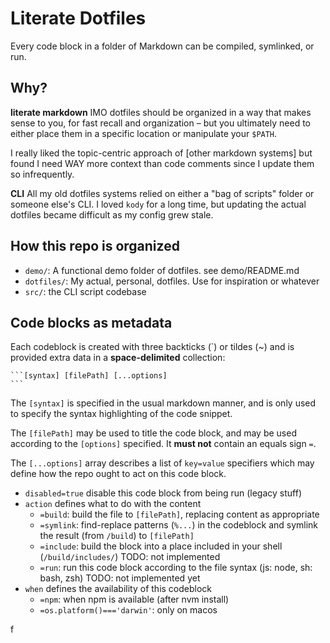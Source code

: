 # Literate Dotfiles

Every code block in a folder of Markdown can be compiled, symlinked, or run.

## Why?

**literate markdown** IMO dotfiles should be organized in a way that makes sense to you, for fast recall and organization – but you ultimately need to either place them in a specific location or manipulate your `$PATH`.

I really liked the topic-centric approach of [other markdown systems] but found I need WAY more context than code comments since I update them so infrequently.

**CLI** All my old dotfiles systems relied on either a "bag of scripts" folder or someone else's CLI. I loved `kody` for a long time, but updating the actual dotfiles became difficult as my config grew stale.

## How this repo is organized

- `demo/`: A functional demo folder of dotfiles. see demo/README.md
- `dotfiles/`: My actual, personal, dotfiles. Use for inspiration or whatever
- `src/`: the CLI script codebase

## Code blocks as metadata

Each codeblock is created with three backticks (`) or tildes (~) and is provided extra data in a **space-delimited** collection:

    ```[syntax] [filePath] [...options]
    ```

The `[syntax]` is specified in the usual markdown manner, and is only used to specify the syntax highlighting of the code snippet.

The `[filePath]` may be used to title the code block, and may be used according to the `[options]` specified. It **must not** contain an equals sign `=`.

The `[...options]` array describes a list of `key=value` specifiers which may define how the repo ought to act on this code block.

- `disabled=true` disable this code block from being run (legacy stuff)
- `action` defines what to do with the content
  - `=build`: build the file to `[filePath]`, replacing content as appropriate
  - `=symlink`: find-replace patterns (`%...`) in the codeblock and symlink the result (from `/build`) to `[filePath]`
  - `=include`: build the block into a place included in your shell (`/build/includes/`) TODO: not implemented
  - `=run`: run this code block according to the file syntax (js: node, sh: bash, zsh) TODO: not implemented yet
- `when` defines the availability of this codeblock
  - `=npm`: when npm is available (after nvm install)
  - `=os.platform()==='darwin'`: only on macos

[literate markdown]: http://www.literateprogramming.com/knuthweb.pdf

f
